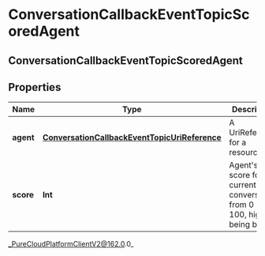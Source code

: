 # ConversationCallbackEventTopicScoredAgent

## ConversationCallbackEventTopicScoredAgent

## Properties

|Name | Type | Description | Notes|
|------------ | ------------- | ------------- | -------------|
| **agent** | [**ConversationCallbackEventTopicUriReference**](ConversationCallbackEventTopicUriReference) | A UriReference for a resource | [optional] |
| **score** | **Int** | Agent&#39;s score for the current conversation, from 0 - 100, higher being better | [optional] |



_PureCloudPlatformClientV2@162.0.0_
